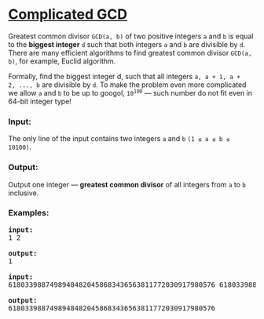 # [Complicated GCD](https://codeforces.com/contest/664/problem/A)

Greatest common divisor <code>GCD(a, b)</code> of two positive integers <code>a</code> and <code>b</code> is equal to the <strong>biggest integer</strong> <code>d</code> such that both integers 
<code>a</code> and <code>b</code> are divisible by <code>d</code>. There are many efficient algorithms to find greatest common divisor <code>GCD(a, b)</code>, for example, 
Euclid algorithm.

Formally, find the biggest integer d, such that all integers <code>a, a + 1, a + 2, ..., b</code> are divisible by <code>d</code>. To make the problem 
even more complicated we allow <code>a</code> and <code>b</code> to be up to googol, <code>10<sup>100</sup></code> — such number do not fit even in 64-bit integer type!

### **Input:**
The only line of the input contains two integers <code>a</code> and <code>b</code> <code>(1 ≤ a ≤ b ≤ 10100)</code>.

### **Output:**
Output one integer — <strong>greatest common divisor</strong> of all integers from <code>a</code> to <code>b</code> inclusive.

### **Examples:**
<pre>
<strong>input:</strong>
1 2
  
<strong>output:</strong>
1
  
<strong>input:</strong>
61803398874989484820458683436563811772030917980576 61803398874989484820458683436563811772030917980576
  
<strong>output:</strong>
61803398874989484820458683436563811772030917980576
</pre>
